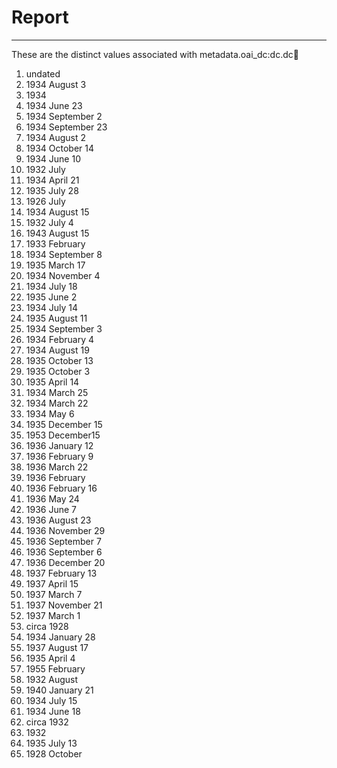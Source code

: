 # Report
---
These are the distinct values associated with metadata.oai_dc:dc.dc:date:

1. undated
2. 1934 August 3
3. 1934
4. 1934 June 23
5. 1934 September 2
6. 1934 September 23
7. 1934 August 2
8. 1934 October 14
9. 1934 June 10
10. 1932 July
11. 1934 April 21
12. 1935 July 28
13. 1926 July
14. 1934 August 15
15. 1932 July 4
16. 1943 August 15
17. 1933 February
18. 1934 September 8
19. 1935 March 17
20. 1934 November 4
21. 1934 July 18
22. 1935 June 2
23. 1934 July 14
24. 1935 August 11
25. 1934 September 3
26. 1934 February 4
27. 1934 August 19
28. 1935 October 13
29. 1935 October 3
30. 1935 April 14
31. 1934 March 25
32. 1934 March 22
33. 1934 May 6
34. 1935 December 15
35. 1953 December15
36. 1936 January 12
37. 1936 February 9
38. 1936 March 22
39. 1936 February
40. 1936 February 16
41. 1936 May 24
42. 1936 June 7
43. 1936 August 23
44. 1936 November 29
45. 1936 September 7
46. 1936 September 6
47. 1936 December 20
48. 1937 February 13
49. 1937 April 15
50. 1937 March 7
51. 1937 November 21
52. 1937 March 1
53. circa 1928
54. 1934 January 28
55. 1937 August 17
56. 1935 April 4
57. 1955 February
58. 1932 August
59. 1940 January 21
60. 1934 July 15
61. 1934 June 18
62. circa 1932
63. 1932
64. 1935 July 13
65. 1928 October
